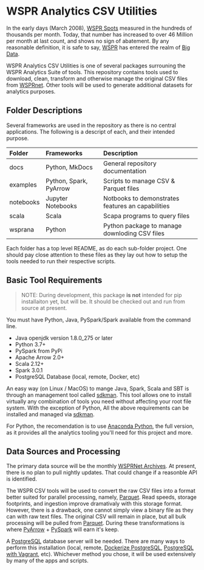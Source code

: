 # WSPR Analytics CSV Utilities

In the early days (March 2008), [WSPR Spots][] measured in the hundreds of thousands per month. Today,
that number has increased to over 46 Million per month at last count, and shows no sign of abatement.
By any reasonable definition, it is safe to say, [WSPR][] has entered the realm of [Big Data][].

WSPR Analytics CSV Utilities is one of several packages surrouning the WSPR Analytics Suite of tools.
This repository contains tools used to download, clean, transform and otherwise manage the
original CSV files from [WSPRnet][]. Other tools will be used to generate additional datasets for
analytics purposes.

## Folder Descriptions

Several frameworks are used in the repository as there is no central applications. The following
is a descript of each, and their intended purpose.

Folder | Frameworks | Description
|:--- |:--- |:---
|docs|Python, MkDocs| General repository documentation
|examples|Python, Spark, PyArrow| Scripts to manage CSV & Parquet files
|notebooks|Jupyter Notebooks| Notbooks to demonstrates features an capabilities
|scala|Scala| Scapa programs to query files
|wsprana|Python|Python package to manage downloding CSV files

Each folder has a top level README, as do each sub-folder project. One should pay close
attention to these files as they lay out how to setup the tools needed to run their
respective scripts.

## Basic Tool Requirements

>NOTE: During development, this package **is not** intended for pip installaiton yet, but will be.
>It should be checked out and run from source at present.

You must have Python, Java, PySpark/Spark available from the command line.

- Java openjdk version 1.8.0_275 or later
- Python 3.7+
- PySpark from PyPi
- Apache Arrow 2.0+
- Scala 2.12+
- Spark 3.0.1
- PostgreSQL Database (local, remote, Docker, etc)

An easy way (on Linux / MacOS) to mange Java, Spark, Scala and SBT is
through an management tool called [sdkman][]. This tool allows
one to install virtually any combination of tools you need without
affecting your root file system. With the exception of Python,
All the above requirements can be installed and managed via [sdkman][].

For Python, the recomendation is to use [Anaconda Python][], the full version,
as it provides all the analytics tooling you'll need for this project and more.

## Data Sources and Processing

The primary data source will be the monthly [WSPRNet Archives][]. At present, there is no plan to pull
nightly updates. That could change if a reasonble API is identified.

The WSPR CSV tools will be used to convert the raw CSV files into a format better suited for parallel processing,
namely, [Parquet][]. Read speeds, storage footprints, and ingestion improve dramativaly with this storage format.
However, there is a drawback, one cannot simply view a binary file as they can with raw text files. The
original CSV will remain in place, but all bulk processing will be pulled from [Parquet][].
During these transformations is where [PyArrow][] + [PySpark][] will earn it's keep.

A [PostgreSQL][] database server will be needed. There are many ways to perform this installation (local, remote,
[Dockerize PostgreSQL][], [PostgreSQL with Vagrant][], etc). Whichever method you chose, it will be used extensively
by many of the apps and scripts.


[WSPR Spots]: http://www.wsprnet.org/drupal/wsprnet/activity
[WSPRnet]: http://www.wsprnet.org
[WSPR]: https://www.physics.princeton.edu/pulsar/k1jt/wspr.html
[Big Data]: https://www.oracle.com/big-data/what-is-big-data.html
[Amazon AWS EBR]: https://aws.amazon.com/emr/?whats-new-cards.sort-by=item.additionalFields.postDateTime&whats-new-cards.sort-order=desc
[Microsoft Cloud Analytics]: https://azure.microsoft.com/en-us/solutions/big-data/#products
[Google Smart Analytics]: https://cloud.google.com/solutions/smart-analytics/
[Apache Spark]: https://spark.apache.org/PySpark
[PySpark]: https://databricks.com/glossary/pyspark
[Anaconda Python]: https://www.anaconda.com/
[Scala]: https://docs.scala-lang.org
[Open Source Tools]: https://apache.org/index.html#projects-list
[AWS]: https://aws.amazon.com/
[Azure]: https://azure.microsoft.com/en-us/
[GCP]: https://cloud.google.com/
[Apache Hadoop]: http://hadoop.apache.org/
[Jupyter Notebooks]: https://jupyter.org/
[IntelliJ IDEA]: https://www.jetbrains.com/idea/
[Dockerize PostgreSQL]: https://docs.docker.com/engine/examples/postgresql_service/
[PostgreSQL]: https://www.postgresql.org/
[PostgreSQL with Vagrant]: https://wiki.postgresql.org/wiki/PostgreSQL_For_Development_With_Vagrant
[Parquet]: https://parquet.apache.org/
[Flask-Pandas-App]: https://github.com/the-akira/Flask-Pandas-App
[Full Stack Flask]: https://www.fullstackpython.com
[WSPRNet Archives]: http://www.wsprnet.org/drupal/downloads
[Anaconda Python]: https://www.anaconda.com/
[sdkman]: https://sdkman.io/
[PyArrow]: https://towardsdatascience.com/distributed-processing-with-pyarrow-powered-new-pandas-udfs-in-pyspark-3-0-8f1fe4c15208
